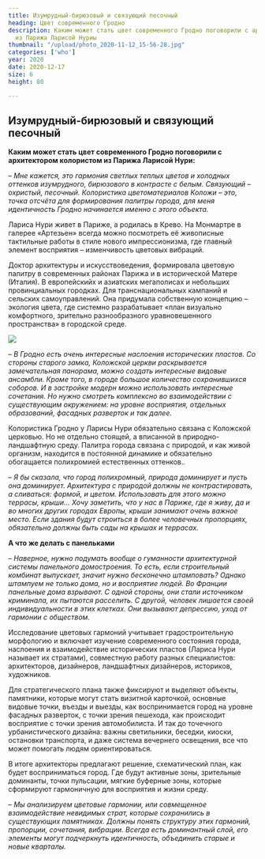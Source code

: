 ```yaml
---
title: Изумрудный-бирюзовый и связующий песочный
heading: Цвет современного Гродно
description: Каким может стать цвет современного Гродно поговорили с архитектором колористом
  из Парижа Ларисой Нуриы
thumbnail: "/upload/photo_2020-11-12_15-56-28.jpg"
categories: ['who']
year: 2020
date: 2020-12-17
size: 6
height: 80

---
```

## **Изумрудный-бирюзовый и связующий песочный**

**Каким может стать цвет современного Гродно поговорили с архитектором колористом из Парижа Ларисой Нури:**

– _Мне кажется, это гармония светлых теплых цветов и холодных оттенков изумрудного, бирюзового в контрасте с белым. Связующий – охристый, песочный. Колористика цветоматериалов Коложи – это, точка отсчёта для формирования палитры города, для меня идентичность Гродно начинается именно с этого объекта._

Лариса Нури живет в Париже, а родилась в Крево. На Монмартре в галерее «Артезьен» всегда можно посмотреть её живописные тактильные работы в стиле нового импрессионизма, где главный элемент восприятия – изменчивость цветовых вибраций.

Доктор архитектуры и искусствоведения, формировала цветовую палитру в современных районах Парижа и в исторической Матере (Италия). В европейскийх и азиатских мегаполисах и небольших провинциальных городках. Для транснациональных кампаний и сельских самоуправлений. Она придумала собственную концепцию – экология цвета, где системно разрабатывает «план визуально комфортного, зрительно разнообразного уравновешенного пространства» в городской среде.

![](/upload/photo_2020-11-12_15-56-28.jpg)

_– В Гродно есть очень интересные наслоения исторических пластов. Со стороны старого замка, Коложской церкви раскрывается замечательная панорама, можно создать интересные видовые ансамбли. Кроме того, в городе большое количество сохранившихся соборов. И в застройке модерн можно использовать интересные сочетания. Но нужно смотреть комплексно во взаимодействии с существующим окружением: на уровне восприятия, отдельных образований, фасадных разверток и так далее._

Колористика Гродно у Ларисы Нури обязательно связана с Коложской церковью. Но не отдельно стоящей, а вписанной в природно-ландшафтную среду. Палитра города связана с природой, и как живой организм, находится в постоянной динамике и обязательно обогащается полихромией естественных оттенков._._

_– Я бы сказала, что город полихромный, природа доминирует и пусть она доминирует. Архитектура с природой должны не контрастировать, а сливаться: формой, и цветом. Использовать для этого можно террасы, крыши… Хочу заметить, что у нас в Париже, где я живу, да и во многих других городах Европы, крыши занимают очень важное место. Если здания будут строиться в более человечных пропорциях, обязательно должны быть сады на крышах и террасах._

**А что же делать с панельками**

_– Наверное, нужно подумать вообще о гуманности архитектурной системы панельного домостроения. То есть, если строительный комбинат выпускает, значит нужно бесконечно штамповать? Однако штампуем не только дома, но и восприятие людей. Во Франции панельные дома взрывают. С одной стороны, они стали источником криминала, их пытаются расселить. С другой, человек лишается своей индивидуальности в этих клетках. Они вызывают депрессию, уход от гармонии с обществом._

Исследование цветовых гармоний учитывает градостроительную морфологию и включает изучение современного состояния города, наслоения и взаимодействие исторических пластов (Лариса Нури называет их стратами), совместную работу разных специалистов: архитекторов, дизайнеров, ландшафтных дизайнеров, историков, художников.

Для стратегического плана также фиксируют и выделяют объекты, памятники, которые могут стать визитной карточкой, основные видовые точки, въезды и выезды, как воспринимается город на уровне фасадных разверток, с точки зрения пешехода, как происходит восприятие с точки зрения автомобилиста. И так до точечного урбанистического дизайна: важны светильники, беседки, киоски, остановки транспорта, и даже система вечернего освещения, все что может помогать людям ориентироваться.

В итоге архитекторы предлагают решение, схематический план, как будет восприниматься город. Где будут активные зоны, зрительные доминанты, точки пульсации, мягкие буферные зоны, которые сформируют гармоничную для восприятия и жизни среду.

– _Мы анализируем цветовые гармонии, или совмещенное взаимодействие невидимых страт, которые сохранились в существующих памятниках. Должны понять структуру этих гармоний, пропорции, сочетания, вибрации. Всегда есть доминантный слой, его элементы могут подчеркнуть идентичность, объединить старые и новые кварталы._